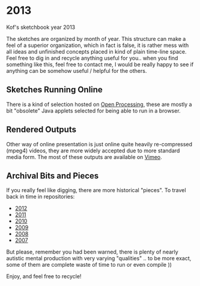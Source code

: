 2013
====

Kof's sketchbook year 2013

The sketches are organized by month of year. This structure can make a feel of a superior organization, which in fact is false, it is rather mess with all ideas and unfinished concepts placed in kind of plain time-line space. Feel free to dig in and recycle anything useful for you.. when you find something like this, feel free to contact me, I would be really happy to see if anything can be somehow useful / helpful for the others.

Sketches Running Online
-----------------------

There is a kind of selection hosted on [Open Processing](http://www.openprocessing.org/user/3942), these are mostly a bit "obsolete" Java applets selected for being able to run in a browser.

Rendered Outputs
----------------

Other way of online presentation is just online quite heavily re-compressed (mpeg4) videos, they are more widely accepted due to more standard media form. The most of these outputs are available on [Vimeo](https://vimeo.com/kof/videos).

Archival Bits and Pieces
------------------------

If you really feel like digging, there are more historical "pieces". To travel back in time in repositories:

* [2012](https://github.com/K0F/2012)
* [2011](https://github.com/K0F/2011)
* [2010](https://github.com/K0F/2010)
* [2009](https://github.com/K0F/2009)
* [2008](https://github.com/K0F/2008)
* [2007](https://github.com/K0F/2007)

But please, remember you had been warned, there is plenty of nearly autistic mental production with very varying "qualities" .. to be more exact, some of them are complete waste of time to run or even compile ))


Enjoy, and feel free to recycle!
